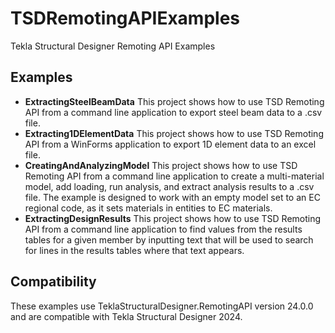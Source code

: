 # TSDRemotingAPIExamples
Tekla Structural Designer Remoting API Examples

## Examples

* **ExtractingSteelBeamData**
This project shows how to use TSD Remoting API from a command line application to export steel beam data to a .csv file.
* **Extracting1DElementData**
This project shows how to use TSD Remoting API from a WinForms application to export 1D element data to an excel file.
* **CreatingAndAnalyzingModel**
This project shows how to use TSD Remoting API from a command line application to create a multi-material model, add loading, run analysis, and extract analysis results to a .csv file.
The example is designed to work with an empty model set to an EC regional code, as it sets materials in entities to EC materials.
* **ExtractingDesignResults** This project shows how to use TSD Remoting API from a command line application to find values from the results tables for a given member by inputting text that will be used to search for lines in the results tables where that text appears.

## Compatibility

These examples use TeklaStructuralDesigner.RemotingAPI version 24.0.0 and are compatible with Tekla Structural Designer 2024.
